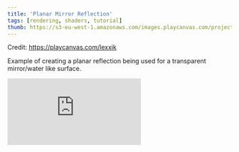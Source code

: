 ```yaml
---
title: 'Planar Mirror Reflection'
tags: [rendering, shaders, tutorial]
thumb: https://s3-eu-west-1.amazonaws.com/images.playcanvas.com/projects/12/717166/FEA6FF-image-75.jpg
---
```

Credit: https://playcanvas.com/lexxik

Example of creating a planar reflection being used for a transparent mirror/water like surface.
<div className="iframe-container">
    <iframe loading="lazy" src="https://playcanv.as/p/bQE35vbj/" title="Planar Mirror Reflection" webkitallowfullscreen="true" mozallowfullscreen="true" allow="autoplay" allowfullscreen="true" allowvr="" scrolling="no" frameborder="0" />
</div>
